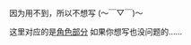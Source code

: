 因为用不到，所以不想写 (～￣▽￣)～

这里对应的是[角色部分](https://github.com/yushijinhun/authlib-injector/wiki/Yggdrasil%20%E6%9C%8D%E5%8A%A1%E7%AB%AF%E6%8A%80%E6%9C%AF%E8%A7%84%E8%8C%83#%E8%A7%92%E8%89%B2%E9%83%A8%E5%88%86)
如果你想写也没问题的……